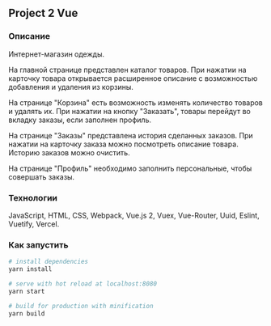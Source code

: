 ## Project 2 Vue

### Описание

Интернет-магазин одежды.

На главной странице представлен каталог товаров.
При нажатии на карточку товара открывается расширенное описание с возможностью добавления и удаления из корзины.

На странице "Корзина" есть возможность изменять количество товаров и удалять их.
При нажатии на кнопку "Заказать", товары перейдут во вкладку заказы, если заполнен профиль.

На странице "Заказы" представлена история сделанных заказов.
При нажатии на карточку заказа можно посмотреть описание товара. Историю заказов можно очистить.

На странице "Профиль" необходимо заполнить персональные, чтобы совершать заказы.

### Технологии

JavaScript, HTML, CSS, Webpack, Vue.js 2, Vuex, Vue-Router, Uuid, Eslint, Vuetify, Vercel.

### Как запустить

``` bash
# install dependencies
yarn install

# serve with hot reload at localhost:8080
yarn start

# build for production with minification
yarn build
```
